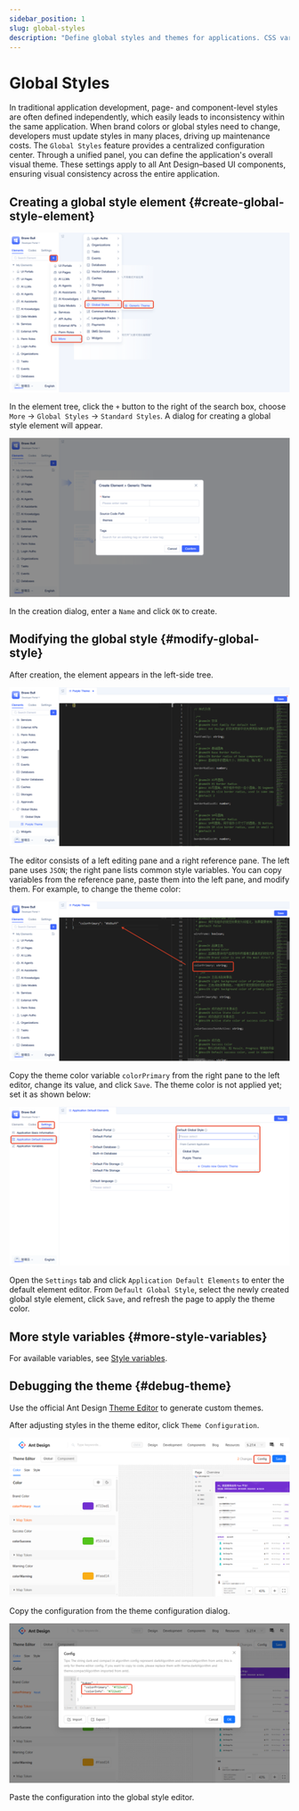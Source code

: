 ```yaml
---
sidebar_position: 1
slug: global-styles
description: "Define global styles and themes for applications. CSS variables, theme configuration, and consistent styling across pages."
---
```


# Global Styles
In traditional application development, page- and component-level styles are often defined independently, which easily leads to inconsistency within the same application. When brand colors or global styles need to change, developers must update styles in many places, driving up maintenance costs. The `Global Styles` feature provides a centralized configuration center. Through a unified panel, you can define the application's overall visual theme. These settings apply to all Ant Design–based UI components, ensuring visual consistency across the entire application.

## Creating a global style element {#create-global-style-element}
![Create](./img/1/create.png)

In the element tree, click the `+` button to the right of the search box, choose `More` → `Global Styles` → `Standard Styles`. A dialog for creating a global style element will appear.

![Popup](./img/1/popup.png)

In the creation dialog, enter a `Name` and click `OK` to create.

## Modifying the global style {#modify-global-style}
After creation, the element appears in the left-side tree.

![Editor](./img/1/editor.png)

The editor consists of a left editing pane and a right reference pane. The left pane uses `JSON`; the right pane lists common style variables. You can copy variables from the reference pane, paste them into the left pane, and modify them. For example, to change the theme color:

![Modify](./img/1/modify.png)

Copy the theme color variable `colorPrimary` from the right pane to the left editor, change its value, and click `Save`. The theme color is not applied yet; set it as shown below:

![Usage](./img/1/usage.png)

Open the `Settings` tab and click `Application Default Elements` to enter the default element editor. From `Default Global Style`, select the newly created global style element, click `Save`, and refresh the page to apply the theme color.

## More style variables {#more-style-variables}
For available variables, see [Style variables](https://ant.design/docs/react/customize-theme#seedtoken).

## Debugging the theme {#debug-theme}
Use the official Ant Design [Theme Editor](https://ant.design/theme-editor) to generate custom themes.

After adjusting styles in the theme editor, click `Theme Configuration`.

![Style Editor](./img/1/style-editor.png)

Copy the configuration from the theme configuration dialog.

![Editor Configuration](./img/1/editor-configuration.png)

Paste the configuration into the global style editor.
